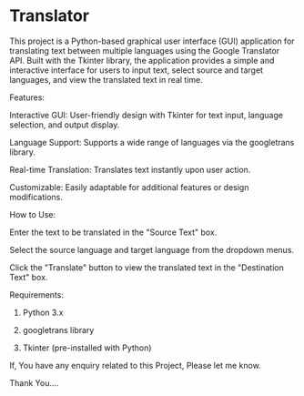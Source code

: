 # Translator
This project is a Python-based graphical user interface (GUI) application for translating text between multiple languages using the Google Translator API. Built with the Tkinter library, the application provides a simple and interactive interface for users to input text, select source and target languages, and view the translated text in real time.

Features:

Interactive GUI: User-friendly design with Tkinter for text input, language selection, and output display.

Language Support: Supports a wide range of languages via the googletrans library.

Real-time Translation: Translates text instantly upon user action.

Customizable: Easily adaptable for additional features or design modifications.

How to Use:

Enter the text to be translated in the "Source Text" box.

Select the source language and target language from the dropdown menus.

Click the "Translate" button to view the translated text in the "Destination Text" box.

Requirements:

1) Python 3.x

2) googletrans library

3) Tkinter (pre-installed with Python)


If, You have any enquiry related to this Project, Please let me know.

Thank You....

